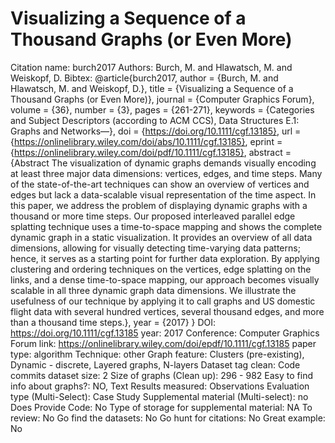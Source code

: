 # Visualizing a Sequence of a Thousand Graphs (or Even More)

Citation name: burch2017
Authors: Burch, M. and Hlawatsch, M. and Weiskopf, D.
Bibtex: @article{burch2017,
author = {Burch, M. and Hlawatsch, M. and Weiskopf, D.},
title = {Visualizing a Sequence of a Thousand Graphs (or Even More)},
journal = {Computer Graphics Forum},
volume = {36},
number = {3},
pages = {261-271},
keywords = {Categories and Subject Descriptors (according to ACM CCS), Data Structures E.1: Graphs and Networks—},
doi = {https://doi.org/10.1111/cgf.13185},
url = {https://onlinelibrary.wiley.com/doi/abs/10.1111/cgf.13185},
eprint = {https://onlinelibrary.wiley.com/doi/pdf/10.1111/cgf.13185},
abstract = {Abstract The visualization of dynamic graphs demands visually encoding at least three major data dimensions: vertices, edges, and time steps. Many of the state-of-the-art techniques can show an overview of vertices and edges but lack a data-scalable visual representation of the time aspect. In this paper, we address the problem of displaying dynamic graphs with a thousand or more time steps. Our proposed interleaved parallel edge splatting technique uses a time-to-space mapping and shows the complete dynamic graph in a static visualization. It provides an overview of all data dimensions, allowing for visually detecting time-varying data patterns; hence, it serves as a starting point for further data exploration. By applying clustering and ordering techniques on the vertices, edge splatting on the links, and a dense time-to-space mapping, our approach becomes visually scalable in all three dynamic graph data dimensions. We illustrate the usefulness of our technique by applying it to call graphs and US domestic flight data with several hundred vertices, several thousand edges, and more than a thousand time steps.},
year = {2017}
}
DOI: https://doi.org/10.1111/cgf.13185
year: 2017
Conference: Computer Graphics Forum
link: https://onlinelibrary.wiley.com/doi/epdf/10.1111/cgf.13185
paper type: algorithm
Technique: other
Graph feature: Clusters (pre-existing), Dynamic - discrete, Layered graphs, N-layers
Dataset tag clean: Code commits
dataset size: 2
Size of graphs (Clean up): 296 - 982
Easy to find info about graphs?: NO, Text
Results measured: Observations
Evaluation type (Multi-Select): Case Study
Supplemental material (Multi-select): no
Does Provide Code: No
Type of storage for supplemental material: NA
To review: No
Go find the datasets: No
Go hunt for citations: No
Great example: No